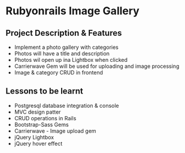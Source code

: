 # Rubyonrails Image Gallery

## Project Description & Features
- Implement a photo gallery with categories
- Photos will have a title and description
- Photos wil open up ina Lightbox when clicked
- Carrierwave Gem will be used for uploading and image processing
- Image & category CRUD in frontend

## Lessons to be learnt
- Postgresql database integration & console
- MVC design patter
- CRUD operations in Rails
- Bootstrap-Sass Gems
- Carrierwave - Image upload gem
- jQuery Lightbox
- jQuery hover effect